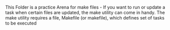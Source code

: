This Folder is a practice Arena for make files - If you want to run or update a task when certain files are updated, the make utility can come in handy. The make utility requires a file, Makefile (or makefile), which defines set of tasks to be executed
